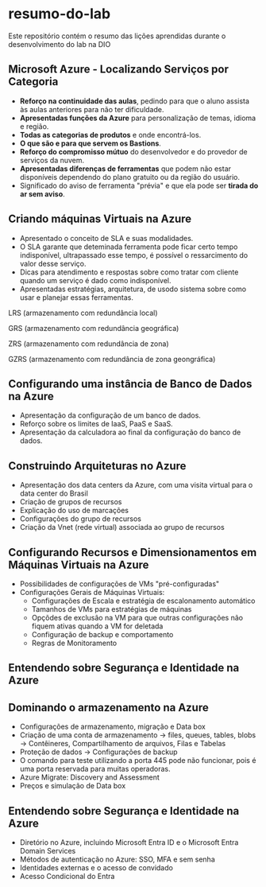 # resumo-do-lab
Este repositório contém o resumo das lições aprendidas durante o desenvolvimento do lab na DIO

## Microsoft Azure - Localizando Serviços por Categoria

- **Reforço na continuidade das aulas**, pedindo para que o aluno assista às aulas anteriores para não ter dificuldade.
- **Apresentadas funções da Azure** para personalização de temas, idioma e região.
- **Todas as categorias de produtos** e onde encontrá-los.
- **O que são e para que servem os Bastions**.
- **Reforço do compromisso mútuo** do desenvolvedor e do provedor de serviços da nuvem.
- **Apresentadas diferenças de ferramentas** que podem não estar disponíveis dependendo do plano gratuito ou da região do usuário.
- Significado do aviso de ferramenta "prévia" e que ela pode ser **tirada do ar sem aviso**.

## Criando máquinas Virtuais na Azure

- Apresentado o conceito de SLA e suas modalidades.
- O SLA garante que deteminada ferramenta pode ficar certo tempo indisponível, ultrapassado esse tempo, é possível o ressarcimento do valor desse serviço.
- Dicas para atendimento e respostas sobre como tratar com cliente quando um serviço é dado como indisponível.
- Apresentadas estratégias, arquitetura, de usodo sistema sobre como usar e planejar essas ferramentas.

LRS (armazenamento com redundância local)

GRS (armazenamento com redundância geográfica)

ZRS (armazenamento com redundância de zona)

GZRS (armazenamento com redundância de zona geongráfica)

## Configurando uma instância de Banco de Dados na Azure

- Apresentação da configuração de um banco de dados.
- Reforço sobre os limites de IaaS, PaaS e SaaS.
- Apresentação da calculadora ao final da configuração do banco de dados.

## Construindo Arquiteturas no Azure

* Apresentação dos data centers da Azure, com uma visita virtual para o data center do Brasil
* Criação de grupos de recursos
* Explicação do uso de marcações
* Configurações do grupo de recursos
* Criação da Vnet (rede virtual) associada ao grupo de recursos

## Configurando Recursos e Dimensionamentos em Máquinas Virtuais na Azure

* Possibilidades de configurações de VMs "pré-configuradas"
* Configurações Gerais de Máquinas Virtuais:
  * Configurações de Escala e estratégia de escalonamento automático
  * Tamanhos de VMs para estratégias de máquinas
  * Opçõdes de exclusão na VM para que outras configurações não fiquem ativas quando a VM for deletada
  * Configuração de backup e comportamento
  * Regras de Monitoramento
 
## Entendendo sobre Segurança e Identidade na Azure

## Dominando o armazenamento na Azure

* Configurações de armazenamento, migração e Data box
* Criação de uma conta de armazenamento -> files, queues, tables, blobs -> Contêineres, Compartilhamento de arquivos, Filas e Tabelas 
* Proteção de dados -> Configurações de backup
* O comando para teste utilizando a porta 445 pode não funcionar, pois é uma porta reservada para muitas operadoras.
* Azure Migrate: Discovery and Assessment
* Preços e simulação de Data box

## Entendendo sobre Segurança e Identidade na Azure

* Diretório no Azure, incluindo Microsoft Entra ID e o Microsoft Entra Domain Services
* Métodos de autenticação no Azure: SSO, MFA e sem senha
* Identidades externas e o acesso de convidado
* Acesso Condicional do Entra 
